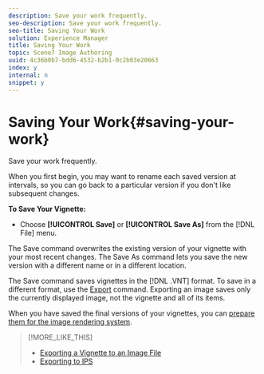 ```yaml
---
description: Save your work frequently.
seo-description: Save your work frequently.
seo-title: Saving Your Work
solution: Experience Manager
title: Saving Your Work
topic: Scene7 Image Authoring
uuid: 4c36b0b7-bdd6-4532-b2b1-0c2b03e20663
index: y
internal: n
snippet: y
---
```


# Saving Your Work{#saving-your-work}

Save your work frequently.

When you first begin, you may want to rename each saved version at intervals, so you can go back to a particular version if you don't like subsequent changes.

**To Save Your Vignette:**

* Choose **[!UICONTROL Save]** or **[!UICONTROL Save As]** from the [!DNL File] menu.

The Save command overwrites the existing version of your vignette with your most recent changes. The Save As command lets you save the new version with a different name or in a different location.

The Save command saves vignettes in the [!DNL .VNT] format. To save in a different format, use the [Export](../c-vat-vign-img-rend/t-vat-exp-vign-img-file.md#task-18c83bf6c1ff4c879fc87939835c3e44) command. Exporting an image saves only the currently displayed image, not the vignette and all of its items.

When you have saved the final versions of your vignettes, you can [prepare them for the image rendering system](../c-vat-gs/c-vat-prep-img-dyn-rend/c-vat-img-rend-sys/c-vat-abt-vign-update-tool.md#concept-61c09096c9384766b30097c814780780). 

>[!MORE_LIKE_THIS]
>
>* [Exporting a Vignette to an Image File](../c-vat-vign-img-rend/t-vat-exp-vign-img-file.md#task-18c83bf6c1ff4c879fc87939835c3e44)
>* [Exporting to IPS](../c-vat-vign-img-rend/t-vat-exp-ips.md#task-a3367d2830a544e99bca84633b7fee7d)
